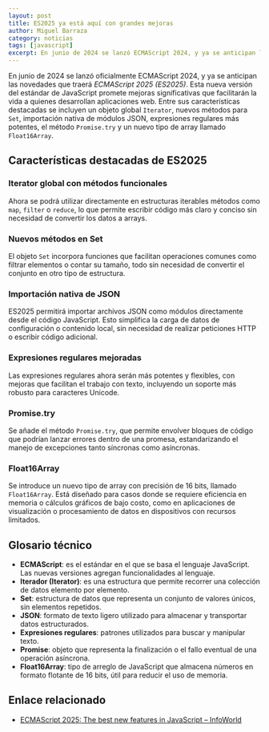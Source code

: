 ```yaml
---
layout: post  
title: ES2025 ya está aquí con grandes mejoras  
author: Miguel Barraza  
category: noticias  
tags: [javascript]  
excerpt: En junio de 2024 se lanzó ECMAScript 2024, y ya se anticipan las características de ES2025, que incluyen mejoras en iteradores, conjuntos, módulos JSON, expresiones regulares, promesas y arrays de precisión reducida.  
---
```


En junio de 2024 se lanzó oficialmente ECMAScript 2024, y ya se anticipan las novedades que traerá *ECMAScript 2025 (ES2025)*. Esta nueva versión del estándar de JavaScript promete mejoras significativas que facilitarán la vida a quienes desarrollan aplicaciones web. Entre sus características destacadas se incluyen un objeto global `Iterator`, nuevos métodos para `Set`, importación nativa de módulos JSON, expresiones regulares más potentes, el método `Promise.try` y un nuevo tipo de array llamado `Float16Array`.

## Características destacadas de ES2025

### Iterator global con métodos funcionales
Ahora se podrá utilizar directamente en estructuras iterables métodos como `map`, `filter` o `reduce`, lo que permite escribir código más claro y conciso sin necesidad de convertir los datos a arrays.

### Nuevos métodos en Set
El objeto `Set` incorpora funciones que facilitan operaciones comunes como filtrar elementos o contar su tamaño, todo sin necesidad de convertir el conjunto en otro tipo de estructura.

### Importación nativa de JSON
ES2025 permitirá importar archivos JSON como módulos directamente desde el código JavaScript. Esto simplifica la carga de datos de configuración o contenido local, sin necesidad de realizar peticiones HTTP o escribir código adicional.

### Expresiones regulares mejoradas
Las expresiones regulares ahora serán más potentes y flexibles, con mejoras que facilitan el trabajo con texto, incluyendo un soporte más robusto para caracteres Unicode.

### Promise.try
Se añade el método `Promise.try`, que permite envolver bloques de código que podrían lanzar errores dentro de una promesa, estandarizando el manejo de excepciones tanto síncronas como asíncronas.

### Float16Array
Se introduce un nuevo tipo de array con precisión de 16 bits, llamado `Float16Array`. Está diseñado para casos donde se requiere eficiencia en memoria o cálculos gráficos de bajo costo, como en aplicaciones de visualización o procesamiento de datos en dispositivos con recursos limitados.

## Glosario técnico

- **ECMAScript**: es el estándar en el que se basa el lenguaje JavaScript. Las nuevas versiones agregan funcionalidades al lenguaje.
- **Iterador (Iterator)**: es una estructura que permite recorrer una colección de datos elemento por elemento.
- **Set**: estructura de datos que representa un conjunto de valores únicos, sin elementos repetidos.
- **JSON**: formato de texto ligero utilizado para almacenar y transportar datos estructurados.
- **Expresiones regulares**: patrones utilizados para buscar y manipular texto.
- **Promise**: objeto que representa la finalización o el fallo eventual de una operación asíncrona.
- **Float16Array**: tipo de arreglo de JavaScript que almacena números en formato flotante de 16 bits, útil para reducir el uso de memoria.

## Enlace relacionado

- [ECMAScript 2025: The best new features in JavaScript – InfoWorld](https://www.infoworld.com/article/3716354/ecmascript-2025-the-best-new-features-in-javascript.html)